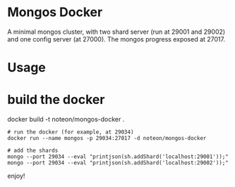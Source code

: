 # Mongos Docker

A minimal mongos cluster, with two shard server (run at 29001 and 29002) and one config server (at 27000). The mongos progress exposed at 27017.

# Usage


# build the docker
docker build -t noteon/mongos-docker .

```
# run the docker (for example, at 29034)
docker run --name mongos -p 29034:27017 -d noteon/mongos-docker

# add the shards
mongo --port 29034 --eval "printjson(sh.addShard('localhost:29001'));"
mongo --port 29034 --eval "printjson(sh.addShard('localhost:29002'));"
```

enjoy!